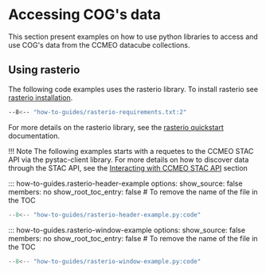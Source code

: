 # Accessing COG's data
This section present examples on how to use python libraries to access and use COG's 
data from the CCMEO datacube collections. 

## Using rasterio

The following code examples uses the rasterio library. To install rasterio see [rasterio installation].
``` sh
--8<-- "how-to-guides/rasterio-requirements.txt:2"
```

For more details on the rasterio library, see the [rasterio quickstart] documentation.

!!! Note
    The following examples starts with a requetes to the CCMEO STAC API via the pystac-client library. For more details on how to discover data through the STAC API, see the [Interacting with CCMEO STAC API] section

<!-- START: Read the header of a cog using rasterio -->
::: how-to-guides.rasterio-header-example
    options:
        show_source: false
        members: no
        show_root_toc_entry: false # To remove the name of the file in the TOC

``` py linenums="1" hl_lines="26-33"
--8<-- "how-to-guides/rasterio-header-example.py:code"
```
<!-- END: Read the header of a cog using rasterio -->

<!-- START: Read a subset of a cog using rasterio -->
::: how-to-guides.rasterio-window-example
    options:
        show_source: false
        members: no
        show_root_toc_entry: false # To remove the name of the file in the TOC

``` py linenums="1" hl_lines="30-38"
--8<-- "how-to-guides/rasterio-window-example.py:code"
```
<!-- END: Read a subset of a cog using rasterio -->

[rasterio installation]: https://rasterio.readthedocs.io/en/stable/installation.html
[rasterio quickstart]: https://rasterio.readthedocs.io/en/latest/quickstart.html
[Interacting with CCMEO STAC API]: pystac-client.md
